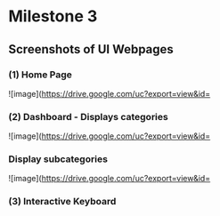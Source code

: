 # Milestone 3

## Screenshots of UI Webpages

### (1) Home Page
![image](https://drive.google.com/uc?export=view&id=  

### (2) Dashboard - Displays categories
![image](https://drive.google.com/uc?export=view&id=

### Display subcategories
![image](https://drive.google.com/uc?export=view&id=

### (3) Interactive Keyboard
